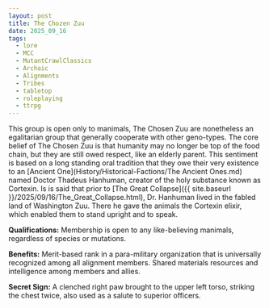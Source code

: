 ```yaml
---
layout: post
title: The Chozen Zuu
date: 2025_09_16
tags:
  - lore
  - MCC
  - MutantCrawlClassics
  - Archaic
  - Alignments
  - Tribes
  - tabletop
  - roleplaying
  - ttrpg
---
```


This group is open only to manimals, The Chosen Zuu are nonetheless an egalitarian group that generally cooperate with other geno-types. The core belief of The Chosen Zuu is that humanity may no longer be top of the food chain, but they are still owed respect, like an elderly parent. This sentiment is based on a long standing oral tradition that they owe their very existence to an [Ancient One](History/Historical-Factions/The Ancient Ones.md) named Doctor Thadeus Hanhuman, creator of the holy substance known as Cortexin. Is is said that prior to [The Great Collapse]({{ site.baseurl }}/2025/09/16/The_Great_Collapse.html), Dr. Hanhuman lived in the fabled land of Washington Zuu. There he gave the animals the Cortexin elixir, which enabled them to stand upright and to speak. 

**Qualifications:** Membership is open to any like-believing manimals, regardless of species or mutations.

**Benefits:** Merit-based rank in a para-military organization that is universally recognized among all alignment members. Shared materials resources and intelligence among members and allies.

**Secret Sign:** A clenched right paw brought to the upper left torso, striking the chest twice, also used as a salute to superior officers.